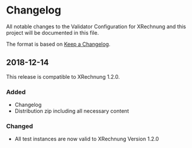 # Changelog

All notable changes to the Validator Configuration for XRechnung and this project will be documented in this file.

The format is based on [Keep a Changelog](https://keepachangelog.com/en/1.0.0/).
<!--
and this project adheres to [Semantic Versioning](https://semver.org/spec/v2.0.0.html).
-->

## 2018-12-14

This release is compatible to XRechnung 1.2.0.

### Added

- Changelog
- Distribution zip including all necessary content

### Changed

- All test instances are now valid to XRechnung Version 1.2.0
